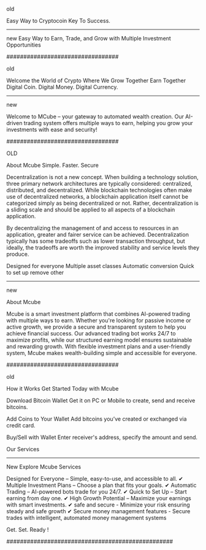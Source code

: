 old

Easy Way to Cryptocoin Key To Success.
_________
new
Easy Way to Earn, Trade, and Grow with Multiple Investment Opportunities

#################################

old

Welcome the World of Crypto Where We Grow Together Earn Together
Digital Coin. Digital Money. Digital Currency.
_________
new 

Welcome to MCube – your gateway to automated wealth creation. Our AI-driven trading system offers multiple ways to earn, helping you grow your investments with ease and security!

#################################

OLD  

About Mcube
Simple. Faster. Secure

Decentralization is not a new concept. When building a technology solution, three primary network architectures are typically considered: centralized, distributed, and decentralized. While blockchain technologies often make use of decentralized networks, a blockchain application itself cannot be categorized simply as being decentralized or not. Rather, decentralization is a sliding scale and should be applied to all aspects of a blockchain application.

By decentralizing the management of and access to resources in an application, greater and fairer service can be achieved. Decentralization typically has some tradeoffs such as lower transaction throughput, but ideally, the tradeoffs are worth the improved stability and service levels they produce.

Designed for everyone
Multiple asset classes
Automatic conversion
Quick to set up
remove other
____________
new 

About Mcube

Mcube is a smart investment platform that combines AI-powered trading with multiple ways to earn. Whether you're looking for passive income or active growth, we provide a secure and transparent system to help you achieve financial success. Our advanced trading bot works 24/7 to maximize profits, while our structured earning model ensures sustainable and rewarding growth. With flexible investment plans and a user-friendly system, Mcube makes wealth-building simple and accessible for everyone.


#################################

old 

How it Works
Get Started Today with Mcube


Download Bitcoin Wallet
Get it on PC or Mobile to create, send and receive bitcoins.


Add Coins to Your Wallet
Add bitcoins you’ve created or exchanged via credit card.



Buy/Sell with Wallet
Enter receiver's address, specify the amount and send.


Our Services

___________
New 
Explore Mcube Services


 Designed for Everyone – Simple, easy-to-use, and accessible to all.
✔ Multiple Investment Plans – Choose a plan that fits your goals.
✔ Automatic Trading – AI-powered bots trade for you 24/7.
✔ Quick to Set Up – Start earning from day one.
✔ High Growth Potential – Maximize your earnings with smart investments.
✔ safe and secure - Minimize your risk ensuring steady and safe growth
✔ Secure money management features - Secure trades with intelligent, automated money management systems


Get. Set. Ready !


#################################################

